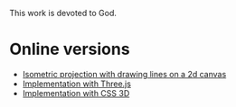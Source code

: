 This work is devoted to God.

# Online versions

* [Isometric projection with drawing lines on a 2d canvas](https://sanjosolutions.github.io/graphical-projection/)
* [Implementation with Three.js](https://sanjosolutions.github.io/graphical-projection/three/public/index.html)
* [Implementation with CSS 3D](https://sanjosolutions.github.io/graphical-projection/css_3d/index.html)
